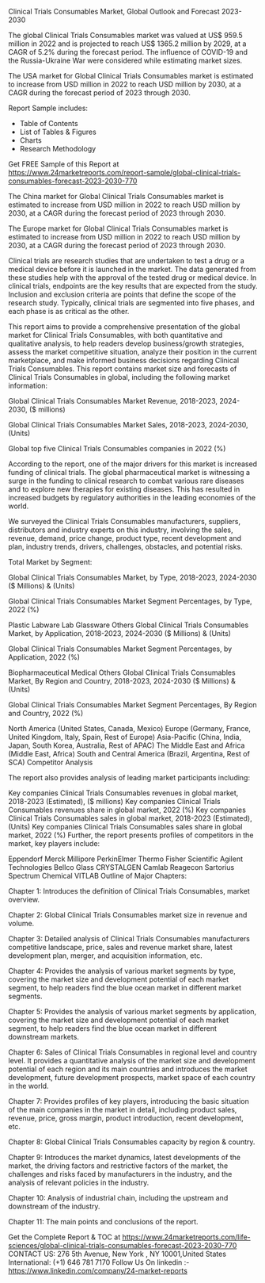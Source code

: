 Clinical Trials Consumables Market, Global Outlook and Forecast 2023-2030

The global Clinical Trials Consumables market was valued at US$ 959.5 million in 2022 and is projected to reach US$ 1365.2 million by 2029, at a CAGR of 5.2% during the forecast period. The influence of COVID-19 and the Russia-Ukraine War were considered while estimating market sizes.

The USA market for Global Clinical Trials Consumables market is estimated to increase from USD million in 2022 to reach USD million by 2030, at a CAGR during the forecast period of 2023 through 2030.

Report Sample includes:
- Table of Contents
- List of Tables & Figures
- Charts
- Research Methodology

Get FREE Sample of this Report at https://www.24marketreports.com/report-sample/global-clinical-trials-consumables-forecast-2023-2030-770

The China market for Global Clinical Trials Consumables market is estimated to increase from USD million in 2022 to reach USD million by 2030, at a CAGR during the forecast period of 2023 through 2030.

The Europe market for Global Clinical Trials Consumables market is estimated to increase from USD million in 2022 to reach USD million by 2030, at a CAGR during the forecast period of 2023 through 2030.

Clinical trials are research studies that are undertaken to test a drug or a medical device before it is launched in the market. The data generated from these studies help with the approval of the tested drug or medical device. In clinical trials, endpoints are the key results that are expected from the study. Inclusion and exclusion criteria are points that define the scope of the research study. Typically, clinical trials are segmented into five phases, and each phase is as critical as the other.

This report aims to provide a comprehensive presentation of the global market for Clinical Trials Consumables, with both quantitative and qualitative analysis, to help readers develop business/growth strategies, assess the market competitive situation, analyze their position in the current marketplace, and make informed business decisions regarding Clinical Trials Consumables. This report contains market size and forecasts of Clinical Trials Consumables in global, including the following market information:

Global Clinical Trials Consumables Market Revenue, 2018-2023, 2024-2030, ($ millions)

Global Clinical Trials Consumables Market Sales, 2018-2023, 2024-2030, (Units)

Global top five Clinical Trials Consumables companies in 2022 (%)

According to the report, one of the major drivers for this market is increased funding of clinical trials. The global pharmaceutical market is witnessing a surge in the funding to clinical research to combat various rare diseases and to explore new therapies for existing diseases. This has resulted in increased budgets by regulatory authorities in the leading economies of the world.

We surveyed the Clinical Trials Consumables manufacturers, suppliers, distributors and industry experts on this industry, involving the sales, revenue, demand, price change, product type, recent development and plan, industry trends, drivers, challenges, obstacles, and potential risks.

Total Market by Segment:

Global Clinical Trials Consumables Market, by Type, 2018-2023, 2024-2030 ($ Millions) & (Units)

Global Clinical Trials Consumables Market Segment Percentages, by Type, 2022 (%)

Plastic Labware
Lab Glassware
Others
Global Clinical Trials Consumables Market, by Application, 2018-2023, 2024-2030 ($ Millions) & (Units)

Global Clinical Trials Consumables Market Segment Percentages, by Application, 2022 (%)

Biopharmaceutical
Medical
Others
Global Clinical Trials Consumables Market, By Region and Country, 2018-2023, 2024-2030 ($ Millions) & (Units)

Global Clinical Trials Consumables Market Segment Percentages, By Region and Country, 2022 (%)

North America (United States, Canada, Mexico)
Europe (Germany, France, United Kingdom, Italy, Spain, Rest of Europe)
Asia-Pacific (China, India, Japan, South Korea, Australia, Rest of APAC)
The Middle East and Africa (Middle East, Africa)
South and Central America (Brazil, Argentina, Rest of SCA)
Competitor Analysis

The report also provides analysis of leading market participants including:

Key companies Clinical Trials Consumables revenues in global market, 2018-2023 (Estimated), ($ millions)
Key companies Clinical Trials Consumables revenues share in global market, 2022 (%)
Key companies Clinical Trials Consumables sales in global market, 2018-2023 (Estimated), (Units)
Key companies Clinical Trials Consumables sales share in global market, 2022 (%)
Further, the report presents profiles of competitors in the market, key players include:

Eppendorf
Merck Millipore
PerkinElmer
Thermo Fisher Scientific
Agilent Technologies
Bellco Glass
CRYSTALGEN
Camlab
Reagecon
Sartorius
Spectrum Chemical
VITLAB
Outline of Major Chapters:

Chapter 1: Introduces the definition of Clinical Trials Consumables, market overview.

Chapter 2: Global Clinical Trials Consumables market size in revenue and volume.

Chapter 3: Detailed analysis of Clinical Trials Consumables manufacturers competitive landscape, price, sales and revenue market share, latest development plan, merger, and acquisition information, etc.

Chapter 4: Provides the analysis of various market segments by type, covering the market size and development potential of each market segment, to help readers find the blue ocean market in different market segments.

Chapter 5: Provides the analysis of various market segments by application, covering the market size and development potential of each market segment, to help readers find the blue ocean market in different downstream markets.

Chapter 6: Sales of Clinical Trials Consumables in regional level and country level. It provides a quantitative analysis of the market size and development potential of each region and its main countries and introduces the market development, future development prospects, market space of each country in the world.

Chapter 7: Provides profiles of key players, introducing the basic situation of the main companies in the market in detail, including product sales, revenue, price, gross margin, product introduction, recent development, etc.

Chapter 8: Global Clinical Trials Consumables capacity by region & country.

Chapter 9: Introduces the market dynamics, latest developments of the market, the driving factors and restrictive factors of the market, the challenges and risks faced by manufacturers in the industry, and the analysis of relevant policies in the industry.

Chapter 10: Analysis of industrial chain, including the upstream and downstream of the industry.

Chapter 11: The main points and conclusions of the report.

Get the Complete Report & TOC at https://www.24marketreports.com/life-sciences/global-clinical-trials-consumables-forecast-2023-2030-770
CONTACT US:
276 5th Avenue, New York , NY 10001,United States
International: (+1) 646 781 7170
Follow Us On linkedin :- https://www.linkedin.com/company/24-market-reports
